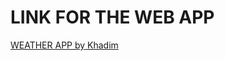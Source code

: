 <h1>LINK FOR THE WEB APP</h1>
<a href="https://khadimmbaye0.github.io/WEATHER_WEB-APP_WITH_JS/">WEATHER APP by Khadim</a>

